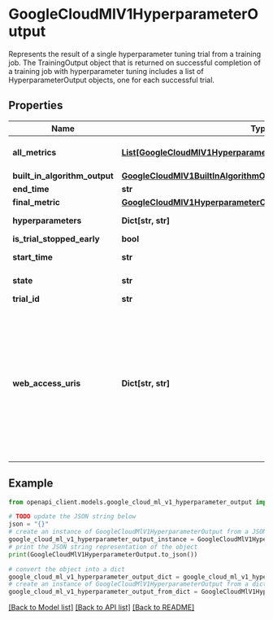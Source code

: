 # GoogleCloudMlV1HyperparameterOutput

Represents the result of a single hyperparameter tuning trial from a training job. The TrainingOutput object that is returned on successful completion of a training job with hyperparameter tuning includes a list of HyperparameterOutput objects, one for each successful trial.

## Properties

Name | Type | Description | Notes
------------ | ------------- | ------------- | -------------
**all_metrics** | [**List[GoogleCloudMlV1HyperparameterOutputHyperparameterMetric]**](GoogleCloudMlV1HyperparameterOutputHyperparameterMetric.md) | All recorded object metrics for this trial. This field is not currently populated. | [optional] 
**built_in_algorithm_output** | [**GoogleCloudMlV1BuiltInAlgorithmOutput**](GoogleCloudMlV1BuiltInAlgorithmOutput.md) |  | [optional] 
**end_time** | **str** | Output only. End time for the trial. | [optional] 
**final_metric** | [**GoogleCloudMlV1HyperparameterOutputHyperparameterMetric**](GoogleCloudMlV1HyperparameterOutputHyperparameterMetric.md) |  | [optional] 
**hyperparameters** | **Dict[str, str]** | The hyperparameters given to this trial. | [optional] 
**is_trial_stopped_early** | **bool** | True if the trial is stopped early. | [optional] 
**start_time** | **str** | Output only. Start time for the trial. | [optional] 
**state** | **str** | Output only. The detailed state of the trial. | [optional] 
**trial_id** | **str** | The trial id for these results. | [optional] 
**web_access_uris** | **Dict[str, str]** | URIs for accessing [interactive shells](https://cloud.google.com/ai-platform/training/docs/monitor-debug-interactive-shell) (one URI for each training node). Only available if this trial is part of a hyperparameter tuning job and the job&#39;s training_input.enable_web_access is &#x60;true&#x60;. The keys are names of each node in the training job; for example, &#x60;master-replica-0&#x60; for the master node, &#x60;worker-replica-0&#x60; for the first worker, and &#x60;ps-replica-0&#x60; for the first parameter server. The values are the URIs for each node&#39;s interactive shell. | [optional] 

## Example

```python
from openapi_client.models.google_cloud_ml_v1_hyperparameter_output import GoogleCloudMlV1HyperparameterOutput

# TODO update the JSON string below
json = "{}"
# create an instance of GoogleCloudMlV1HyperparameterOutput from a JSON string
google_cloud_ml_v1_hyperparameter_output_instance = GoogleCloudMlV1HyperparameterOutput.from_json(json)
# print the JSON string representation of the object
print(GoogleCloudMlV1HyperparameterOutput.to_json())

# convert the object into a dict
google_cloud_ml_v1_hyperparameter_output_dict = google_cloud_ml_v1_hyperparameter_output_instance.to_dict()
# create an instance of GoogleCloudMlV1HyperparameterOutput from a dict
google_cloud_ml_v1_hyperparameter_output_from_dict = GoogleCloudMlV1HyperparameterOutput.from_dict(google_cloud_ml_v1_hyperparameter_output_dict)
```
[[Back to Model list]](../README.md#documentation-for-models) [[Back to API list]](../README.md#documentation-for-api-endpoints) [[Back to README]](../README.md)


